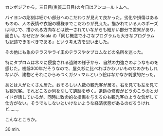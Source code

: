 カンボジアから。三日目(実質二日目)の今日はアンコールトムへ。

バイヨンの彫刻は細かい部分へのこだわりが見えて良かった。劣化や損傷はあるものの、人の表情や衣服の模様までこだわりが見えた。描かれている人のポーズは同じで、描かれる方向などは統一されていながらも細かい部分で差異があり、面白い。なぜだか Scala の「同じ概念で小さなプログラムも大きなプログラムも記述できるべきである」という考え方を思い出した。

その他にも象のテラスやライ王のテラスやタプロムなどの名所を巡った。

特にタプロムは木々に侵食される遺跡の様子から、自然の力強さのようなものを感じた。樹齢300年だそうなので、屋久杉に比べればかわいいものなのかもしれないが、建物とそれにからみつくガジュマルという絵はなかなか刺激的だった。

あとは人がたくさん居た。おそろしい人数の観光客が居る。右を見ても左を見ても観光客。それどころか列をなして遺跡を歩く。遺跡の修復がどうのこうのとガイドが話しているが、同時に致命的な損傷を与えるのも観光客のような気がして仕方がない。そうでもしないといけないような経済状態があるのだろうけれど……。

こんなところか。

30 min.
